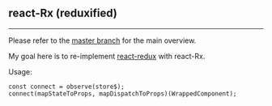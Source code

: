 ## react-Rx (reduxified)

---

Please refer to the [master branch](https://github.com/bcmendoza/react-rx-demo) for the main overview.

My goal here is to re-implement [react-redux](https://github.com/reduxjs/react-redux) with react-Rx.

Usage:

```
const connect = observe(store$);
connect(mapStateToProps, mapDispatchToProps)(WrappedComponent);
```
